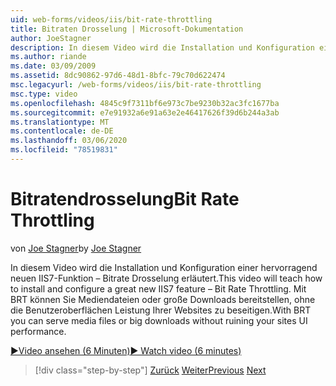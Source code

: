 ```yaml
---
uid: web-forms/videos/iis/bit-rate-throttling
title: Bitraten Drosselung | Microsoft-Dokumentation
author: JoeStagner
description: In diesem Video wird die Installation und Konfiguration einer hervorragend neuen IIS7-Funktion – Bitrate Drosselung erläutert. Mit BRT können Sie Mediendateien oder große Downloads bereitstellen...
ms.author: riande
ms.date: 03/09/2009
ms.assetid: 8dc90862-97d6-48d1-8bfc-79c70d622474
msc.legacyurl: /web-forms/videos/iis/bit-rate-throttling
msc.type: video
ms.openlocfilehash: 4845c9f7311bf6e973c7be9230b32ac3fc1677ba
ms.sourcegitcommit: e7e91932a6e91a63e2e46417626f39d6b244a3ab
ms.translationtype: MT
ms.contentlocale: de-DE
ms.lasthandoff: 03/06/2020
ms.locfileid: "78519831"
---
```

# <a name="bit-rate-throttling"></a><span data-ttu-id="c4410-104">Bitratendrosselung</span><span class="sxs-lookup"><span data-stu-id="c4410-104">Bit Rate Throttling</span></span>

<span data-ttu-id="c4410-105">von [Joe Stagner](https://github.com/JoeStagner)</span><span class="sxs-lookup"><span data-stu-id="c4410-105">by [Joe Stagner](https://github.com/JoeStagner)</span></span>

<span data-ttu-id="c4410-106">In diesem Video wird die Installation und Konfiguration einer hervorragend neuen IIS7-Funktion – Bitrate Drosselung erläutert.</span><span class="sxs-lookup"><span data-stu-id="c4410-106">This video will teach how to install and configure a great new IIS7 feature – Bit Rate Throttling.</span></span> <span data-ttu-id="c4410-107">Mit BRT können Sie Mediendateien oder große Downloads bereitstellen, ohne die Benutzeroberflächen Leistung Ihrer Websites zu beseitigen.</span><span class="sxs-lookup"><span data-stu-id="c4410-107">With BRT you can serve media files or big downloads without ruining your sites UI performance.</span></span>

[<span data-ttu-id="c4410-108">&#9654;Video ansehen (6 Minuten)</span><span class="sxs-lookup"><span data-stu-id="c4410-108">&#9654; Watch video (6 minutes)</span></span>](https://channel9.msdn.com/Blogs/ASP-NET-Site-Videos/bit-rate-throttling)

> [!div class="step-by-step"]
> <span data-ttu-id="c4410-109">[Zurück](installing-ftp7.md)
> [Weiter](iis7-playlists.md)</span><span class="sxs-lookup"><span data-stu-id="c4410-109">[Previous](installing-ftp7.md)
[Next](iis7-playlists.md)</span></span>
